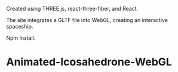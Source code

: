 Created using THREE.js, react-three-fiber, and React.

The site integrates a GLTF file into WebGL, creating an interactive spaceship. 

Npm Install.

# Animated-Icosahedrone-WebGL
